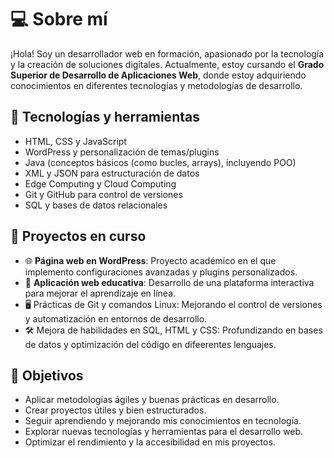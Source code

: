 # 💻 Sobre mí

¡Hola! Soy un desarrollador web en formación, apasionado por la tecnología y la creación de soluciones digitales. Actualmente, estoy cursando el **Grado Superior de Desarrollo de Aplicaciones Web**, donde estoy adquiriendo conocimientos en diferentes tecnologías y metodologías de desarrollo.

## 🚀 Tecnologías y herramientas
- HTML, CSS y JavaScript
- WordPress y personalización de temas/plugins
- Java (conceptos básicos (como bucles, arrays), incluyendo POO)
- XML y JSON para estructuración de datos
- Edge Computing y Cloud Computing
- Git y GitHub para control de versiones
- SQL y bases de datos relacionales

## 📌 Proyectos en curso
- 🌐 **Página web en WordPress**: Proyecto académico en el que implemento configuraciones avanzadas y plugins personalizados.
- 📱 **Aplicación web educativa**: Desarrollo de una plataforma interactiva para mejorar el aprendizaje en línea.
- 🖥️ Prácticas de Git y comandos Linux: Mejorando el control de versiones y automatización en entornos de desarrollo.
- 🛠️ Mejora de habilidades en SQL, HTML y CSS: Profundizando en bases de datos y optimización del código en difeerentes lenguajes.

## 🎯 Objetivos
- Aplicar metodologías ágiles y buenas prácticas en desarrollo.
- Crear proyectos útiles y bien estructurados.
- Seguir aprendiendo y mejorando mis conocimientos en tecnología.
- Explorar nuevas tecnologías y herramientas para el desarrollo web.
- Optimizar el rendimiento y la accesibilidad en mis proyectos.
